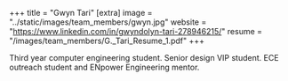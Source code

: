+++
title = "Gwyn Tari"
[extra]
image = "../static/images/team_members/gwyn.jpg"
website = "https://www.linkedin.com/in/gwyndolyn-tari-278946215/"
resume = "/images/team_members/G._Tari_Resume_1.pdf"
+++

Third year computer engineering student. Senior design VIP student. ECE outreach student and ENpower Engineering mentor.

